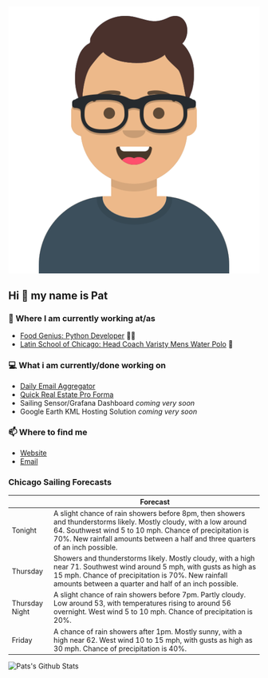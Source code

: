[![Social banner for p-j-falconer](https://raw.githubusercontent.com/P-J-FALCONER/P-J-FALCONER/master/assets/avataaars.svg)](https://patfalconer.com/)
## Hi :wave: my name is Pat

### 💼 Where I am currently working at/as
- [Food Genius: Python Developer](https://getfoodgenius.com/) 🍔🐍
- [Latin School of Chicago: Head Coach Varisty Mens Water Polo](https://www.latinschool.org/) 🤽


### 💻 What i am currently/done working on
 - [Daily Email Aggregator](https://github.com/P-J-FALCONER/dott_daily_mail)
 - [Quick Real Estate Pro Forma](https://github.com/P-J-FALCONER/henry)
 - Sailing Sensor/Grafana Dashboard *coming very soon*
 - Google Earth KML Hosting Solution *coming very soon*

### 📫 Where to find me
 - [Website](https://patfalconer.com/)
 - [Email](mailto:patrick.j.falconer@gmail.com)


### Chicago Sailing Forecasts
|   | Forecast  |
|---|---|
| Tonight | A slight chance of rain showers before 8pm, then showers and thunderstorms likely. Mostly cloudy, with a low around 64. Southwest wind 5 to 10 mph. Chance of precipitation is 70%. New rainfall amounts between a half and three quarters of an inch possible. |
| Thursday | Showers and thunderstorms likely. Mostly cloudy, with a high near 71. Southwest wind around 5 mph, with gusts as high as 15 mph. Chance of precipitation is 70%. New rainfall amounts between a quarter and half of an inch possible. |
| Thursday Night | A slight chance of rain showers before 7pm. Partly cloudy. Low around 53, with temperatures rising to around 56 overnight. West wind 5 to 10 mph. Chance of precipitation is 20%. |
| Friday | A chance of rain showers after 1pm. Mostly sunny, with a high near 62. West wind 10 to 15 mph, with gusts as high as 30 mph. Chance of precipitation is 40%. |

![Pats's Github Stats](https://github-readme-stats.vercel.app/api?username=p-j-falconer&show_icons=true&theme=radical)
